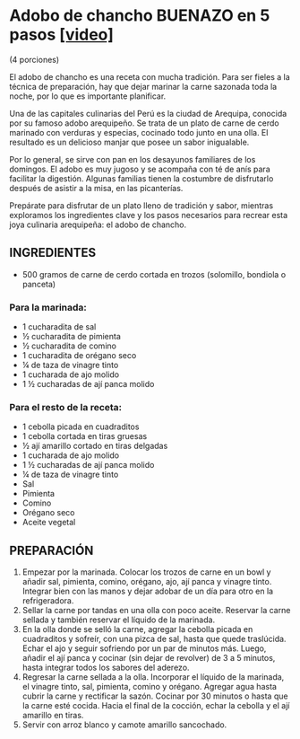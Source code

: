  # Adobo de chancho BUENAZO en 5 pasos [[video]](https://youtu.be/huaCybEi0Dc)

(4 porciones)

El adobo de chancho es una receta con mucha tradición. Para ser fieles a la técnica de preparación, hay que dejar marinar la carne sazonada toda la noche, por lo que es importante planificar.

Una de las capitales culinarias del Perú es la ciudad de Arequipa, conocida por su famoso adobo arequipeño. Se trata de un plato de carne de cerdo marinado con verduras y especias, cocinado todo junto en una olla. El resultado es un delicioso manjar que posee un sabor inigualable.

Por lo general, se sirve con pan en los desayunos familiares de los domingos. El adobo es muy jugoso y se acompaña con té de anís para facilitar la digestión. Algunas familias tienen la costumbre de disfrutarlo después de asistir a la misa, en las picanterías.

Prepárate para disfrutar de un plato lleno de tradición y sabor, mientras exploramos los ingredientes clave y los pasos necesarios para recrear esta joya culinaria arequipeña: el adobo de chancho.

## INGREDIENTES

- 500 gramos de carne de cerdo cortada en trozos (solomillo, bondiola o panceta)

### Para la marinada:

- 1 cucharadita de sal
- ½ cucharadita de pimienta
- ½ cucharadita de comino
- 1 cucharadita de orégano seco
- ¼ de taza de vinagre tinto
- 1 cucharada de ajo molido
- 1 ½ cucharadas de ají panca molido

### Para el resto de la receta:

- 1 cebolla picada en cuadraditos
- 1 cebolla cortada en tiras gruesas
- ½ ají amarillo cortado en tiras delgadas
- 1 cucharada de ajo molido
- 1 ½ cucharadas de ají panca molido
- ¼ de taza de vinagre tinto
- Sal
- Pimienta
- Comino
- Orégano seco
- Aceite vegetal

## PREPARACIÓN

1. Empezar por la marinada. Colocar los trozos de carne en un bowl y añadir sal, pimienta, comino, orégano, ajo, ají panca y vinagre tinto. Integrar bien con las manos y dejar adobar de un día para otro en la refrigeradora.
2. Sellar la carne por tandas en una olla con poco aceite. Reservar la carne sellada y también reservar el líquido de la marinada.
3. En la olla donde se selló la carne, agregar la cebolla picada en cuadraditos y sofreír, con una pizca de sal, hasta que quede traslúcida. Echar el ajo y seguir sofriendo por un par de minutos más. Luego, añadir el ají panca y cocinar (sin dejar de revolver) de 3 a 5 minutos, hasta integrar todos los sabores del aderezo.
4. Regresar la carne sellada a la olla. Incorporar el líquido de la marinada, el vinagre tinto, sal, pimienta, comino y orégano. Agregar agua hasta cubrir la carne y rectificar la sazón. Cocinar por 30 minutos o hasta que la carne esté cocida. Hacia el final de la cocción, echar la cebolla y el ají amarillo en tiras.
5. Servir con arroz blanco y camote amarillo sancochado.
